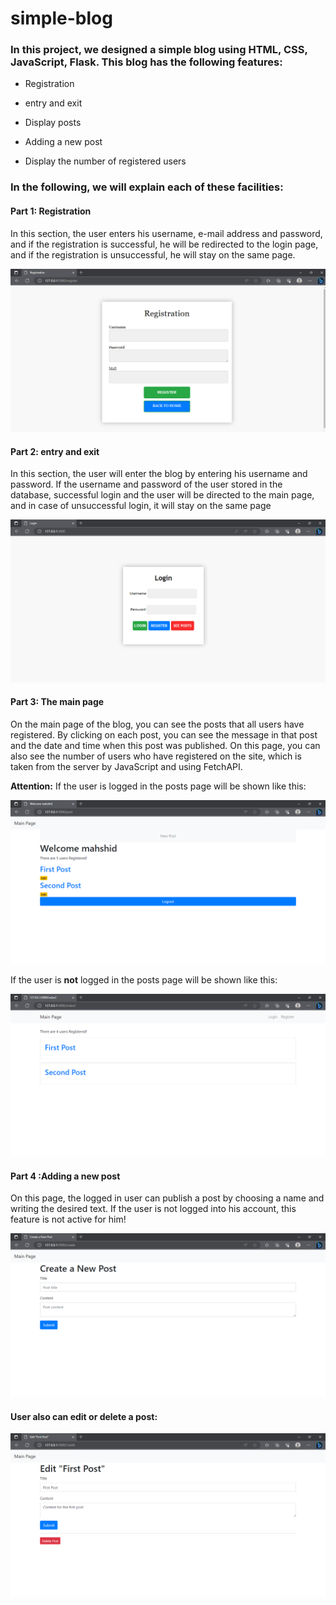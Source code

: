 # simple-blog

### In this project, we designed a simple blog using HTML, CSS, JavaScript, Flask. This blog has the following features:
- Registration
* entry and exit
+ Display posts 
- Adding a new post
* Display the number of registered users

### In the following, we will explain each of these facilities: 
#### Part 1: Registration
In this section, the user enters his username, e-mail address and password, and if the registration is successful, he will be redirected to the login page, and if the registration is unsuccessful, he will stay on the same page.

![Screenshot](Register.png)


#### Part 2: entry and exit
In this section, the user will enter the blog by entering his username and password. If the username and password of the user
stored in the database, successful login and the user will be directed to the main page, and in case of unsuccessful login, it will stay on the same page

![Screenshot](login.png)

#### Part 3: The main page
On the main page of the blog, you can see the posts that all users have registered. By clicking on each post, you can see the message in that post and the date and time when this post was published.
On this page, you can also see the number of users who have registered on the site, which is taken from the server by JavaScript and using FetchAPI.

**Attention:**
If the user is logged in the posts page will be shown like this:


![Screenshot](seepostlogin.png)


If the user is **not** logged in the posts page will be shown like this:


![Screenshot](seepost.png)


#### Part 4 :Adding a new post
On this page, the logged in user can publish a post by choosing a name and writing the desired text. If the user is not logged into his account, this feature is not active for him!


![Screenshot](createpost.png)


#### User also can edit or delete a post:


![Screenshot](editpost.png)




